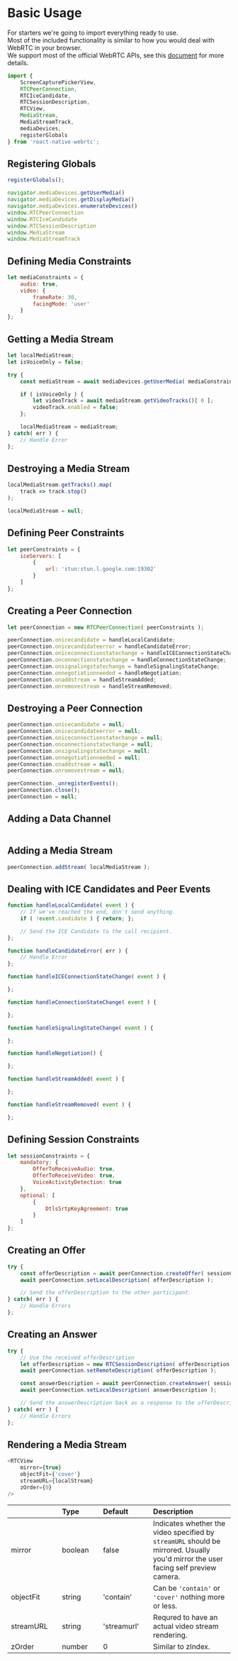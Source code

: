 # Basic Usage

For starters we're going to import everything ready to use.  
Most of the included functionality is similar to how you would deal with WebRTC in your browser.  
We support most of the official WebRTC APIs, see this [document](https://developer.mozilla.org/en-US/docs/Web/API/RTCPeerConnection) for more details.

```javascript
import {
	ScreenCapturePickerView,
	RTCPeerConnection,
	RTCIceCandidate,
	RTCSessionDescription,
	RTCView,
	MediaStream,
	MediaStreamTrack,
	mediaDevices,
	registerGlobals
} from 'react-native-webrtc';
```

## Registering Globals

```javascript
registerGlobals();
```

```javascript
navigator.mediaDevices.getUserMedia()
navigator.mediaDevices.getDisplayMedia()
navigator.mediaDevices.enumerateDevices()
window.RTCPeerConnection
window.RTCIceCandidate
window.RTCSessionDescription
window.MediaStream
window.MediaStreamTrack
```

## Defining Media Constraints

```javascript
let mediaConstraints = {
	audio: true,
	video: {
		frameRate: 30,
		facingMode: 'user'
	}
};
```

## Getting a Media Stream

```javascript
let localMediaStream;
let isVoiceOnly = false;

try {
	const mediaStream = await mediaDevices.getUserMedia( mediaConstraints );

	if ( isVoiceOnly ) {
		let videoTrack = await mediaStream.getVideoTracks()[ 0 ];
		videoTrack.enabled = false;
	};

	localMediaStream = mediaStream;
} catch( err ) {
	// Handle Error
};
```

## Destroying a Media Stream

```javascript
localMediaStream.getTracks().map(
	track => track.stop()
);

localMediaStream = null;
```

## Defining Peer Constraints

```javascript
let peerConstraints = {
	iceServers: [
		{
			url: 'stun:stun.l.google.com:19302'
		}
	]
};
```

## Creating a Peer Connection

```javascript
let peerConnection = new RTCPeerConnection( peerConstraints );

peerConnection.onicecandidate = handleLocalCandidate;
peerConnection.onicecandidateerror = handleCandidateError;
peerConnection.oniceconnectionstatechange = handleICEConnectionStateChange;
peerConnection.onconnectionstatechange = handleConnectionStateChange;
peerConnection.onsignalingstatechange = handleSignalingStateChange;
peerConnection.onnegotiationneeded = handleNegotiation;
peerConnection.onaddstream = handleStreamAdded;
peerConnection.onremovestream = handleStreamRemoved;
```

## Destroying a Peer Connection

```javascript
peerConnection.onicecandidate = null;
peerConnection.onicecandidateerror = null;
peerConnection.oniceconnectionstatechange = null;
peerConnection.onconnectionstatechange = null;
peerConnection.onsignalingstatechange = null;
peerConnection.onnegotiationneeded = null;
peerConnection.onaddstream = null;
peerConnection.onremovestream = null;

peerConnection._unregisterEvents();
peerConnection.close();
peerConnection = null;
```

## Adding a Data Channel

```javascript

```

## Adding a Media Stream

```javascript
peerConnection.addStream( localMediaStream );
```

## Dealing with ICE Candidates and Peer Events

```javascript
function handleLocalCandidate( event ) {
	// If we've reached the end, don't send anything.
	if ( !event.candidate ) { return; };

	// Send the ICE Candidate to the call recipient.
};

function handleCandidateError( err ) {
	// Handle Error
};

function handleICEConnectionStateChange( event ) {

};

function handleConnectionStateChange( event ) {

};

function handleSignalingStateChange( event ) {

};

function handleNegotiation() {

};

function handleStreamAdded( event ) {

};

function handleStreamRemoved( event ) {

};
```

## Defining Session Constraints

```javascript
let sessionConstraints = {
	mandatory: {
		OfferToReceiveAudio: true,
		OfferToReceiveVideo: true,
		VoiceActivityDetection: true
	},
	optional: [
		{
			DtlsSrtpKeyAgreement: true
		}
	]
};
```

## Creating an Offer

```javascript
try {
	const offerDescription = await peerConnection.createOffer( sessionConstraints );
	await peerConnection.setLocalDescription( offerDescription );

	// Send the offerDescription to the other participant.
} catch( err ) {
	// Handle Errors
};
```

## Creating an Answer

```javascript
try {
	// Use the received offerDescription
	let offerDescription = new RTCSessionDescription( offerDescription );
	await peerConnection.setRemoteDescription( offerDescription );

	const answerDescription = await peerConnection.createAnswer( sessionConstraints );
	await peerConnection.setLocalDescription( answerDescription );

	// Send the answerDescription back as a response to the offerDescription.
} catch( err ) {
	// Handle Errors
};
```

## Rendering a Media Stream

```javascript
<RTCView
	mirror={true}
	objectFit={'cover'}
	streamURL={localStream}
	zOrder={0}
/>
```

|  | | Type | | Default | | Description |
| - | - | :---- | - | :------- | - | :----------- |
| mirror | | boolean | | false | | Indicates whether the video specified by `streamURL` should be mirrored.  Usually you'd mirror the user facing self preview camera. |
| objectFit | | string | | 'contain' | | Can be `'contain'` or `'cover'` nothing more or less. | 
| streamURL | | string | | 'streamurl' | | Requred to have an actual video stream rendering. |
| zOrder | | number | | 0 | | Similar to zIndex. |